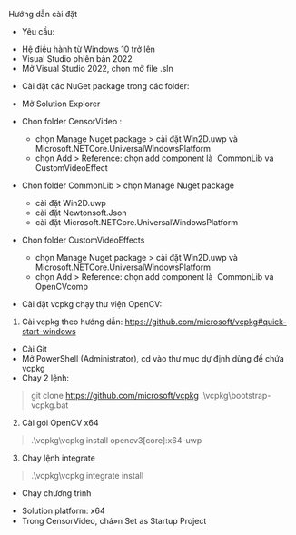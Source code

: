 Hướng dẫn cài đặt
* Yêu cầu:
- Hệ điều hành từ Windows 10 trở lên
- Visual Studio phiên bản 2022
- Mở Visual Studio 2022, chọn mở file .sln

* Cài đặt các NuGet package trong các folder:
- Mở Solution Explorer
- Chọn folder CensorVideo :
	+ chọn Manage Nuget package > cài đặt Win2D.uwp và Microsoft.NETCore.UniversalWindowsPlatform
	+ chọn Add > Reference: chọn add component là  CommonLib và  CustomVideoEffect

- Chọn folder CommonLib > chọn Manage Nuget package 
	+ cài đặt Win2D.uwp
	+ cài đặt Newtonsoft.Json
	+ cài đặt Microsoft.NETCore.UniversalWindowsPlatform
- Chọn folder CustomVideoEffects 
	+ chọn Manage Nuget package > cài đặt Win2D.uwp và  Microsoft.NETCore.UniversalWindowsPlatform
	+ chọn Add > Reference: chọn add component là  CommonLib và  OpenCVcomp

* Cài đặt vcpkg chạy thư viện OpenCV:
1. Cài vcpkg theo hướng dẫn: https://github.com/microsoft/vcpkg#quick-start-windows
- Cài Git  
- Mở PowerShell (Administrator), cd vào thư mục dự định dùng để chứa vcpkg
- Chạy 2 lệnh: 
> git clone https://github.com/microsoft/vcpkg
> .\vcpkg\bootstrap-vcpkg.bat
 
2. Cài gói OpenCV x64
> .\vcpkg\vcpkg install opencv3[core]:x64-uwp
 
3. Chạy lệnh integrate
> .\vcpkg\vcpkg integrate install

* Chạy chương trình
- Solution platform: x64
- Trong CensorVideo, chá»n Set as Startup Project
